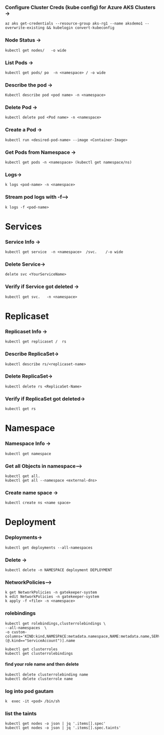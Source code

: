 ### Configure Cluster Creds (kube config) for Azure AKS Clusters →
```t
az aks get-credentials --resource-group aks-rg1 --name aksdemo1 --overwrite-existing && kubelogin convert-kubeconfig
```
### Node Status →

```t
kubectl get nodes/   -o wide
```

### List Pods → 
```t                                          
kubectl get pods/ po  -n <namespace> / -o wide
```

### Describe the pod →  
```t                       
Kubectl describe pod <pod name> -n <namespace>
```
### Delete Pod →  
```t                                   
kubectl delete pod <Pod name> -n <namespace>
```
### Create a Pod →   
```t                               
kubectl run <desired-pod-name> --image <Container-Image> 
```
### Get Pods from Namespace → 
```t       
kubectl get pods -n <namespace> (kubectl get namespace/ns)
```
### Logs→   
```t                                                
k logs <pod-name> -n <namespace>
```
### Stream pod logs with -f-->      
```t        
k logs -f <pod-name>
```
# Services 

### Service Info →      
```t                                  
kubectl get service  -n <namespace>  /svc.    /-o wide
```
### Delete Service->   
```t                           
delete svc <YourServiceName>
```
### Verify if Service got deleted →     
```t   
kubectl get svc.   -n <namespace>
```
 
# Replicaset 

### Replicaset Info →       
```t                             
kubectl get replicaset /  rs
```
### Describe  ReplicaSet-> 
```t                     
kubectl describe rs/<replicaset-name>
```
### Delete ReplicaSet->    
```                         
kubectl delete rs <ReplicaSet-Name>
```

### Verify if ReplicaSet got deleted-> 
```   
kubectl get rs
``` 
# Namespace

### Namespace Info →    
```                                 
kubectl get namespace 
``` 
### Get all Objects in  namespace-->   
```      
kubectl get all. 
kubectl get all --namespace <external-dns>
``` 
### Create name space →     
```                        
kubectl create ns <name space>
``` 
# Deployment 

### Deployments->  
```                                     
kubectl get deployments --all-namespaces
``` 
###  Delete →   
```                                                     
kubectl delete -n NAMESPACE deployment DEPLOYMENT
``` 

### NetworkPolicies-->  
```                              
k get NetworkPolicies -n gatekeeper-system
k edit NetworkPolicies -n gatekeeper-system
k apply -f <file> -n <namespace>
``` 

###  rolebindings
``` 
kubectl get rolebindings,clusterrolebindings \
--all-namespaces  \
-o custom-columns='KIND:kind,NAMESPACE:metadata.namespace,NAME:metadata.name,SERVICE_ACCOUNTS:subjects[?(@.kind=="ServiceAccount")].name
``` 
``` 
kubectl get clusterroles
kubectl get clusterrolebindings
``` 
#### find your role name and then delete
``` 
kubectl delete clusterrolebinding name
kubectl delete clusterrole name
``` 

###  log into pod gautam
``` 
k  exec -it <pod> /bin/sh
``` 
### list the taints
```t
kubectl get nodes -o json | jq '.items[].spec'
kubectl get nodes -o json | jq '.items[].spec.taints'
```